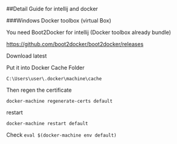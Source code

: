 ##Detail Guide for intellij and docker

###Windows Docker toolbox (virtual Box)

You need Boot2Docker for intellij (Docker toolbox already bundle) 

https://github.com/boot2docker/boot2docker/releases

Download latest

Put it into Docker Cache Folder

`C:\Users\user\.docker\machine\cache`

Then regen the certificate

`docker-machine regenerate-certs default`

restart

`docker-machine restart default`

Check
`eval $(docker-machine env default)`


